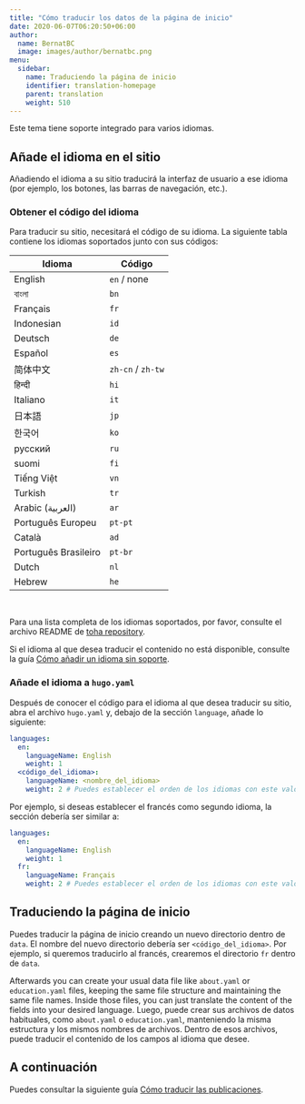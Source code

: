 ```yaml
---
title: "Cómo traducir los datos de la página de inicio"
date: 2020-06-07T06:20:50+06:00
author:
  name: BernatBC
  image: images/author/bernatbc.png
menu:
  sidebar:
    name: Traduciendo la página de inicio
    identifier: translation-homepage
    parent: translation
    weight: 510
---
```


Este tema tiene soporte integrado para varios idiomas.

## Añade el idioma en el sitio

Añadiendo el idioma a su sitio traducirá la interfaz de usuario a ese idioma (por ejemplo, los botones, las barras de navegación, etc.).

### Obtener el código del idioma

Para traducir su sitio, necesitará el código de su idioma. La siguiente tabla contiene los idiomas soportados junto con sus códigos:

| Idioma               | Código            |
|----------------------|-------------------|
| English              | `en` / none       |
| বাংলা                 | `bn`              |
| Français             | `fr`              |
| Indonesian           | `id`              |
| Deutsch              | `de`              |
| Español              | `es`              |
| 简体中文              | `zh-cn` / `zh-tw` |
| हिन्दी                  | `hi`              |
| Italiano             | `it`              |
| 日本語                | `jp`              |
| 한국어                | `ko`              |
| русский              | `ru`              |
| suomi                | `fi`              |
| Tiếng Việt           | `vn`              |
| Turkish              | `tr`              |
| Arabic (العربية)        | `ar`              |
| Português Europeu    | `pt-pt`           |
| Català               | `ad`              |
| Português Brasileiro | `pt-br`           |
| Dutch                | `nl`              |
| Hebrew               | `he`              |

</br>

Para una lista completa de los idiomas soportados, por favor, consulte el archivo README de [toha repository](https://github.com/hugo-toha/toha).

Si el idioma al que desea traducir el contenido no está disponible, consulte la guía [Cómo añadir un idioma sin soporte](/es/posts/translation/new-language/).

### Añade el idioma a `hugo.yaml`

Después de conocer el código para el idioma al que desea traducir su sitio, abra el archivo `hugo.yaml` y, debajo de la sección `language`, añade lo siguiente:

```yaml
languages:
  en:
    languageName: English
    weight: 1
  <código_del_idioma>:
    languageName: <nombre_del_idioma>
    weight: 2 # Puedes establecer el orden de los idiomas con este valor

```

Por ejemplo, si deseas establecer el francés como segundo idioma, la sección debería ser similar a:

```yaml
languages:
  en:
    languageName: English
    weight: 1
  fr:
    languageName: Français
    weight: 2 # Puedes establecer el orden de los idiomas con este valor

```

## Traduciendo la página de inicio

Puedes traducir la página de inicio creando un nuevo directorio dentro de `data`. El nombre del nuevo directorio debería ser `<código_del_idioma>`. Por ejemplo, si queremos traducirlo al francés, crearemos el directorio `fr` dentro de `data`. 

Afterwards you can create your usual data file like `about.yaml` or `education.yaml` files, keeping the same file structure and maintaining the same file names. Inside those files, you can just translate the content of the fields into your desired language. 
Luego, puede crear sus archivos de datos habituales, como `about.yaml` o `education.yaml`, manteniendo la misma estructura y los mismos nombres de archivos. Dentro de esos archivos, puede traducir el contenido de los campos al idioma que desee.

## A continuación

Puedes consultar la siguiente guía [Cómo traducir las publicaciones](/es/posts/translation/content/).